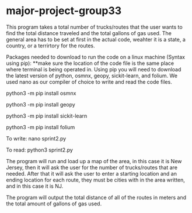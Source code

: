 # major-project-group33

This program takes a total number of trucks/routes that the user wants to find the total distance traveled and the total gallons of gas used. 
The general area has to be set at first in the actual code, weahter it is a state, a country, or a terrirtory for the routes.

Packages needed to download to run the code on a linux machine (Syntax using pip):
**make sure the location of the code file is the same place where terminal is being operated in.
Using pip you will need to download the latest version of python, osmnx, geopy, sickit-learn, and folium. 
We used nano as our compiler of choice to write and read the code files. 

python3 -m pip install osmnx 

python3 -m pip install geopy

python3 -m pip install sickit-learn

python3 -m pip install folium


To write: nano sprint2.py

To read: python3 sprint2.py


The program will run and load up a map of the area, in this case it is New Jersey, then it will ask the user for the number of 
trucks/routes that are needed. After that it will ask the user to enter a starting location and an ending location for each route,
they must be cities with in the area written, and in this case it is NJ. 

The program will output the total distance of all of the routes in meters and the total amount of gallons of gas used.
